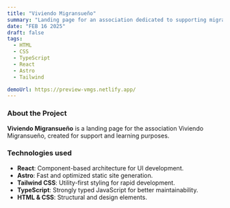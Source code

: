 ```yaml
---
title: "Viviendo Migransueño"
summary: "Landing page for an association dedicated to supporting migrants and their dreams."
date: "FEB 16 2025"
draft: false
tags:
  - HTML
  - CSS
  - TypeScript
  - React
  - Astro
  - Tailwind

demoUrl: https://preview-vmgs.netlify.app/
---
```


### About the Project

**Viviendo Migransueño** is a landing page for the association Viviendo Migransueño, created for support and learning purposes.

### Technologies used

- **React**: Component-based architecture for UI development.
- **Astro**: Fast and optimized static site generation.
- **Tailwind CSS**: Utility-first styling for rapid development.
- **TypeScript**: Strongly typed JavaScript for better maintainability.
- **HTML & CSS**: Structural and design elements.
